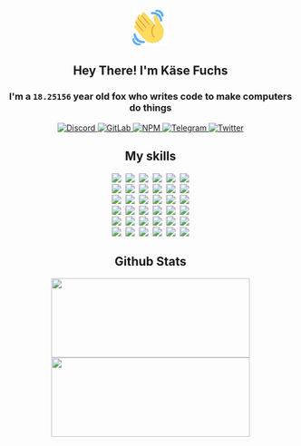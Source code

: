 <div><p align=center><img src=./resources/images/wave.gif width=64px height=64px></p><h2 align=center>Hey There! I'm Käse Fuchs</h2><h3 align=center>I'm a <code>18.25156</code> year old fox who writes code to make computers do things</h3><p align=center><a href=https://discord.com/users/507526681125322772><img alt=Discord src="https://img.shields.io/badge/Discord-5865F2?logo=discord&logoColor=white&style=flat-square#1aa4aad5013b20ad046699c5efc6f468"> </a><a href=https://gitlab.com/kasefuchs><img alt=GitLab src="https://img.shields.io/badge/GitLab-330F63?logo=gitlab&logoColor=white&style=flat-square#1aa4aad5013b20ad046699c5efc6f468"> </a><a href=https://npmjs.com/~kasefuchs><img alt=NPM src="https://img.shields.io/badge/NPM-CB3837?logo=npm&logoColor=white&style=flat-square#1aa4aad5013b20ad046699c5efc6f468"> </a><a href=https://t.me/kasefuchs><img alt=Telegram src="https://img.shields.io/badge/Telegram-2CA5E0?logo=telegram&logoColor=white&style=flat-square#1aa4aad5013b20ad046699c5efc6f468"> </a><a href=https://twitter.com/kasefuchs><img alt=Twitter src="https://img.shields.io/badge/Twitter-1DA1F2?logo=twitter&logoColor=white&style=flat-square#1aa4aad5013b20ad046699c5efc6f468"></a></p><h2 align=center>My skills</h2><p align=center><a href=https://aws.amazon.com/ ><picture><source srcset="https://skillicons.dev/icons?i=aws&theme=dark#1aa4aad5013b20ad046699c5efc6f468" media="(prefers-color-scheme: dark)"><source srcset="https://skillicons.dev/icons?i=aws&theme=light#1aa4aad5013b20ad046699c5efc6f468" media="(prefers-color-scheme: light), (prefers-color-scheme: no-preference)"><img src="https://skillicons.dev/icons?i=aws&theme=light#1aa4aad5013b20ad046699c5efc6f468"></picture></a>&nbsp;&nbsp;<a href=https://en.wikipedia.org/wiki/Bash_(Unix_shell)><picture><source srcset="https://skillicons.dev/icons?i=bash&theme=dark#1aa4aad5013b20ad046699c5efc6f468" media="(prefers-color-scheme: dark)"><source srcset="https://skillicons.dev/icons?i=bash&theme=light#1aa4aad5013b20ad046699c5efc6f468" media="(prefers-color-scheme: light), (prefers-color-scheme: no-preference)"><img src="https://skillicons.dev/icons?i=bash&theme=light#1aa4aad5013b20ad046699c5efc6f468"></picture></a>&nbsp;&nbsp;<a href=https://discord.com/developers/docs><picture><source srcset="https://skillicons.dev/icons?i=bots&theme=dark#1aa4aad5013b20ad046699c5efc6f468" media="(prefers-color-scheme: dark)"><source srcset="https://skillicons.dev/icons?i=bots&theme=light#1aa4aad5013b20ad046699c5efc6f468" media="(prefers-color-scheme: light), (prefers-color-scheme: no-preference)"><img src="https://skillicons.dev/icons?i=bots&theme=light#1aa4aad5013b20ad046699c5efc6f468"></picture></a>&nbsp;&nbsp;<a href=https://www.cloudflare.com/ ><picture><source srcset="https://skillicons.dev/icons?i=cloudflare&theme=dark#1aa4aad5013b20ad046699c5efc6f468" media="(prefers-color-scheme: dark)"><source srcset="https://skillicons.dev/icons?i=cloudflare&theme=light#1aa4aad5013b20ad046699c5efc6f468" media="(prefers-color-scheme: light), (prefers-color-scheme: no-preference)"><img src="https://skillicons.dev/icons?i=cloudflare&theme=light#1aa4aad5013b20ad046699c5efc6f468"></picture></a>&nbsp;&nbsp;<a href=https://en.wikipedia.org/wiki/CSS><picture><source srcset="https://skillicons.dev/icons?i=css&theme=dark#1aa4aad5013b20ad046699c5efc6f468" media="(prefers-color-scheme: dark)"><source srcset="https://skillicons.dev/icons?i=css&theme=light#1aa4aad5013b20ad046699c5efc6f468" media="(prefers-color-scheme: light), (prefers-color-scheme: no-preference)"><img src="https://skillicons.dev/icons?i=css&theme=light#1aa4aad5013b20ad046699c5efc6f468"></picture></a>&nbsp;&nbsp;<a href=https://www.docker.com/ ><picture><source srcset="https://skillicons.dev/icons?i=docker&theme=dark#1aa4aad5013b20ad046699c5efc6f468" media="(prefers-color-scheme: dark)"><source srcset="https://skillicons.dev/icons?i=docker&theme=light#1aa4aad5013b20ad046699c5efc6f468" media="(prefers-color-scheme: light), (prefers-color-scheme: no-preference)"><img src="https://skillicons.dev/icons?i=docker&theme=light#1aa4aad5013b20ad046699c5efc6f468"></picture></a><br><a href=https://www.electronjs.org/ ><picture><source srcset="https://skillicons.dev/icons?i=electron&theme=dark#1aa4aad5013b20ad046699c5efc6f468" media="(prefers-color-scheme: dark)"><source srcset="https://skillicons.dev/icons?i=electron&theme=light#1aa4aad5013b20ad046699c5efc6f468" media="(prefers-color-scheme: light), (prefers-color-scheme: no-preference)"><img src="https://skillicons.dev/icons?i=electron&theme=light#1aa4aad5013b20ad046699c5efc6f468"></picture></a>&nbsp;&nbsp;<a href=https://expressjs.com/ ><picture><source srcset="https://skillicons.dev/icons?i=express&theme=dark#1aa4aad5013b20ad046699c5efc6f468" media="(prefers-color-scheme: dark)"><source srcset="https://skillicons.dev/icons?i=express&theme=light#1aa4aad5013b20ad046699c5efc6f468" media="(prefers-color-scheme: light), (prefers-color-scheme: no-preference)"><img src="https://skillicons.dev/icons?i=express&theme=light#1aa4aad5013b20ad046699c5efc6f468"></picture></a>&nbsp;&nbsp;<a href=https://www.figma.com/ ><picture><source srcset="https://skillicons.dev/icons?i=figma&theme=dark#1aa4aad5013b20ad046699c5efc6f468" media="(prefers-color-scheme: dark)"><source srcset="https://skillicons.dev/icons?i=figma&theme=light#1aa4aad5013b20ad046699c5efc6f468" media="(prefers-color-scheme: light), (prefers-color-scheme: no-preference)"><img src="https://skillicons.dev/icons?i=figma&theme=light#1aa4aad5013b20ad046699c5efc6f468"></picture></a>&nbsp;&nbsp;<a href=https://firebase.google.com/ ><picture><source srcset="https://skillicons.dev/icons?i=firebase&theme=dark#1aa4aad5013b20ad046699c5efc6f468" media="(prefers-color-scheme: dark)"><source srcset="https://skillicons.dev/icons?i=firebase&theme=light#1aa4aad5013b20ad046699c5efc6f468" media="(prefers-color-scheme: light), (prefers-color-scheme: no-preference)"><img src="https://skillicons.dev/icons?i=firebase&theme=light#1aa4aad5013b20ad046699c5efc6f468"></picture></a>&nbsp;&nbsp;<a href=https://flask.palletsprojects.com/ ><picture><source srcset="https://skillicons.dev/icons?i=flask&theme=dark#1aa4aad5013b20ad046699c5efc6f468" media="(prefers-color-scheme: dark)"><source srcset="https://skillicons.dev/icons?i=flask&theme=light#1aa4aad5013b20ad046699c5efc6f468" media="(prefers-color-scheme: light), (prefers-color-scheme: no-preference)"><img src="https://skillicons.dev/icons?i=flask&theme=light#1aa4aad5013b20ad046699c5efc6f468"></picture></a>&nbsp;&nbsp;<a href=https://cloud.google.com/ ><picture><source srcset="https://skillicons.dev/icons?i=gcp&theme=dark#1aa4aad5013b20ad046699c5efc6f468" media="(prefers-color-scheme: dark)"><source srcset="https://skillicons.dev/icons?i=gcp&theme=light#1aa4aad5013b20ad046699c5efc6f468" media="(prefers-color-scheme: light), (prefers-color-scheme: no-preference)"><img src="https://skillicons.dev/icons?i=gcp&theme=light#1aa4aad5013b20ad046699c5efc6f468"></picture></a><br><a href=https://git-scm.com/ ><picture><source srcset="https://skillicons.dev/icons?i=git&theme=dark#1aa4aad5013b20ad046699c5efc6f468" media="(prefers-color-scheme: dark)"><source srcset="https://skillicons.dev/icons?i=git&theme=light#1aa4aad5013b20ad046699c5efc6f468" media="(prefers-color-scheme: light), (prefers-color-scheme: no-preference)"><img src="https://skillicons.dev/icons?i=git&theme=light#1aa4aad5013b20ad046699c5efc6f468"></picture></a>&nbsp;&nbsp;<a href=https://github.com/ ><picture><source srcset="https://skillicons.dev/icons?i=github&theme=dark#1aa4aad5013b20ad046699c5efc6f468" media="(prefers-color-scheme: dark)"><source srcset="https://skillicons.dev/icons?i=github&theme=light#1aa4aad5013b20ad046699c5efc6f468" media="(prefers-color-scheme: light), (prefers-color-scheme: no-preference)"><img src="https://skillicons.dev/icons?i=github&theme=light#1aa4aad5013b20ad046699c5efc6f468"></picture></a>&nbsp;&nbsp;<a href=https://gitlab.com/ ><picture><source srcset="https://skillicons.dev/icons?i=gitlab&theme=dark#1aa4aad5013b20ad046699c5efc6f468" media="(prefers-color-scheme: dark)"><source srcset="https://skillicons.dev/icons?i=gitlab&theme=light#1aa4aad5013b20ad046699c5efc6f468" media="(prefers-color-scheme: light), (prefers-color-scheme: no-preference)"><img src="https://skillicons.dev/icons?i=gitlab&theme=light#1aa4aad5013b20ad046699c5efc6f468"></picture></a>&nbsp;&nbsp;<a href=https://www.heroku.com/ ><picture><source srcset="https://skillicons.dev/icons?i=heroku&theme=dark#1aa4aad5013b20ad046699c5efc6f468" media="(prefers-color-scheme: dark)"><source srcset="https://skillicons.dev/icons?i=heroku&theme=light#1aa4aad5013b20ad046699c5efc6f468" media="(prefers-color-scheme: light), (prefers-color-scheme: no-preference)"><img src="https://skillicons.dev/icons?i=heroku&theme=light#1aa4aad5013b20ad046699c5efc6f468"></picture></a>&nbsp;&nbsp;<a href=https://en.wikipedia.org/wiki/HTML><picture><source srcset="https://skillicons.dev/icons?i=html&theme=dark#1aa4aad5013b20ad046699c5efc6f468" media="(prefers-color-scheme: dark)"><source srcset="https://skillicons.dev/icons?i=html&theme=light#1aa4aad5013b20ad046699c5efc6f468" media="(prefers-color-scheme: light), (prefers-color-scheme: no-preference)"><img src="https://skillicons.dev/icons?i=html&theme=light#1aa4aad5013b20ad046699c5efc6f468"></picture></a>&nbsp;&nbsp;<a href=https://en.wikipedia.org/wiki/JavaScript><picture><source srcset="https://skillicons.dev/icons?i=js&theme=dark#1aa4aad5013b20ad046699c5efc6f468" media="(prefers-color-scheme: dark)"><source srcset="https://skillicons.dev/icons?i=js&theme=light#1aa4aad5013b20ad046699c5efc6f468" media="(prefers-color-scheme: light), (prefers-color-scheme: no-preference)"><img src="https://skillicons.dev/icons?i=js&theme=light#1aa4aad5013b20ad046699c5efc6f468"></picture></a><br><a href=https://en.wikipedia.org/wiki/Linux><picture><source srcset="https://skillicons.dev/icons?i=linux&theme=dark#1aa4aad5013b20ad046699c5efc6f468" media="(prefers-color-scheme: dark)"><source srcset="https://skillicons.dev/icons?i=linux&theme=light#1aa4aad5013b20ad046699c5efc6f468" media="(prefers-color-scheme: light), (prefers-color-scheme: no-preference)"><img src="https://skillicons.dev/icons?i=linux&theme=light#1aa4aad5013b20ad046699c5efc6f468"></picture></a>&nbsp;&nbsp;<a href=https://mui.com/ ><picture><source srcset="https://skillicons.dev/icons?i=materialui&theme=dark#1aa4aad5013b20ad046699c5efc6f468" media="(prefers-color-scheme: dark)"><source srcset="https://skillicons.dev/icons?i=materialui&theme=light#1aa4aad5013b20ad046699c5efc6f468" media="(prefers-color-scheme: light), (prefers-color-scheme: no-preference)"><img src="https://skillicons.dev/icons?i=materialui&theme=light#1aa4aad5013b20ad046699c5efc6f468"></picture></a>&nbsp;&nbsp;<a href=https://en.wikipedia.org/wiki/Markdown><picture><source srcset="https://skillicons.dev/icons?i=md&theme=dark#1aa4aad5013b20ad046699c5efc6f468" media="(prefers-color-scheme: dark)"><source srcset="https://skillicons.dev/icons?i=md&theme=light#1aa4aad5013b20ad046699c5efc6f468" media="(prefers-color-scheme: light), (prefers-color-scheme: no-preference)"><img src="https://skillicons.dev/icons?i=md&theme=light#1aa4aad5013b20ad046699c5efc6f468"></picture></a>&nbsp;&nbsp;<a href=https://www.mongodb.com/ ><picture><source srcset="https://skillicons.dev/icons?i=mongodb&theme=dark#1aa4aad5013b20ad046699c5efc6f468" media="(prefers-color-scheme: dark)"><source srcset="https://skillicons.dev/icons?i=mongodb&theme=light#1aa4aad5013b20ad046699c5efc6f468" media="(prefers-color-scheme: light), (prefers-color-scheme: no-preference)"><img src="https://skillicons.dev/icons?i=mongodb&theme=light#1aa4aad5013b20ad046699c5efc6f468"></picture></a>&nbsp;&nbsp;<a href=https://www.mysql.com/ ><picture><source srcset="https://skillicons.dev/icons?i=mysql&theme=dark#1aa4aad5013b20ad046699c5efc6f468" media="(prefers-color-scheme: dark)"><source srcset="https://skillicons.dev/icons?i=mysql&theme=light#1aa4aad5013b20ad046699c5efc6f468" media="(prefers-color-scheme: light), (prefers-color-scheme: no-preference)"><img src="https://skillicons.dev/icons?i=mysql&theme=light#1aa4aad5013b20ad046699c5efc6f468"></picture></a>&nbsp;&nbsp;<a href=https://nextjs.org/ ><picture><source srcset="https://skillicons.dev/icons?i=nextjs&theme=dark#1aa4aad5013b20ad046699c5efc6f468" media="(prefers-color-scheme: dark)"><source srcset="https://skillicons.dev/icons?i=nextjs&theme=light#1aa4aad5013b20ad046699c5efc6f468" media="(prefers-color-scheme: light), (prefers-color-scheme: no-preference)"><img src="https://skillicons.dev/icons?i=nextjs&theme=light#1aa4aad5013b20ad046699c5efc6f468"></picture></a><br><a href=https://nodejs.org/en/ ><picture><source srcset="https://skillicons.dev/icons?i=nodejs&theme=dark#1aa4aad5013b20ad046699c5efc6f468" media="(prefers-color-scheme: dark)"><source srcset="https://skillicons.dev/icons?i=nodejs&theme=light#1aa4aad5013b20ad046699c5efc6f468" media="(prefers-color-scheme: light), (prefers-color-scheme: no-preference)"><img src="https://skillicons.dev/icons?i=nodejs&theme=light#1aa4aad5013b20ad046699c5efc6f468"></picture></a>&nbsp;&nbsp;<a href=https://www.postgresql.org/ ><picture><source srcset="https://skillicons.dev/icons?i=postgres&theme=dark#1aa4aad5013b20ad046699c5efc6f468" media="(prefers-color-scheme: dark)"><source srcset="https://skillicons.dev/icons?i=postgres&theme=light#1aa4aad5013b20ad046699c5efc6f468" media="(prefers-color-scheme: light), (prefers-color-scheme: no-preference)"><img src="https://skillicons.dev/icons?i=postgres&theme=light#1aa4aad5013b20ad046699c5efc6f468"></picture></a>&nbsp;&nbsp;<a href=https://learn.microsoft.com/en-us/powershell/ ><picture><source srcset="https://skillicons.dev/icons?i=powershell&theme=dark#1aa4aad5013b20ad046699c5efc6f468" media="(prefers-color-scheme: dark)"><source srcset="https://skillicons.dev/icons?i=powershell&theme=light#1aa4aad5013b20ad046699c5efc6f468" media="(prefers-color-scheme: light), (prefers-color-scheme: no-preference)"><img src="https://skillicons.dev/icons?i=powershell&theme=light#1aa4aad5013b20ad046699c5efc6f468"></picture></a>&nbsp;&nbsp;<a href=https://www.python.org/ ><picture><source srcset="https://skillicons.dev/icons?i=py&theme=dark#1aa4aad5013b20ad046699c5efc6f468" media="(prefers-color-scheme: dark)"><source srcset="https://skillicons.dev/icons?i=py&theme=light#1aa4aad5013b20ad046699c5efc6f468" media="(prefers-color-scheme: light), (prefers-color-scheme: no-preference)"><img src="https://skillicons.dev/icons?i=py&theme=light#1aa4aad5013b20ad046699c5efc6f468"></picture></a>&nbsp;&nbsp;<a href=https://www.raspberrypi.org/ ><picture><source srcset="https://skillicons.dev/icons?i=raspberrypi&theme=dark#1aa4aad5013b20ad046699c5efc6f468" media="(prefers-color-scheme: dark)"><source srcset="https://skillicons.dev/icons?i=raspberrypi&theme=light#1aa4aad5013b20ad046699c5efc6f468" media="(prefers-color-scheme: light), (prefers-color-scheme: no-preference)"><img src="https://skillicons.dev/icons?i=raspberrypi&theme=light#1aa4aad5013b20ad046699c5efc6f468"></picture></a>&nbsp;&nbsp;<a href=https://reactjs.org/ ><picture><source srcset="https://skillicons.dev/icons?i=react&theme=dark#1aa4aad5013b20ad046699c5efc6f468" media="(prefers-color-scheme: dark)"><source srcset="https://skillicons.dev/icons?i=react&theme=light#1aa4aad5013b20ad046699c5efc6f468" media="(prefers-color-scheme: light), (prefers-color-scheme: no-preference)"><img src="https://skillicons.dev/icons?i=react&theme=light#1aa4aad5013b20ad046699c5efc6f468"></picture></a><br><a href=https://redux.js.org/ ><picture><source srcset="https://skillicons.dev/icons?i=redux&theme=dark#1aa4aad5013b20ad046699c5efc6f468" media="(prefers-color-scheme: dark)"><source srcset="https://skillicons.dev/icons?i=redux&theme=light#1aa4aad5013b20ad046699c5efc6f468" media="(prefers-color-scheme: light), (prefers-color-scheme: no-preference)"><img src="https://skillicons.dev/icons?i=redux&theme=light#1aa4aad5013b20ad046699c5efc6f468"></picture></a>&nbsp;&nbsp;<a href=https://en.wikipedia.org/wiki/Regular_expression><picture><source srcset="https://skillicons.dev/icons?i=regex&theme=dark#1aa4aad5013b20ad046699c5efc6f468" media="(prefers-color-scheme: dark)"><source srcset="https://skillicons.dev/icons?i=regex&theme=light#1aa4aad5013b20ad046699c5efc6f468" media="(prefers-color-scheme: light), (prefers-color-scheme: no-preference)"><img src="https://skillicons.dev/icons?i=regex&theme=light#1aa4aad5013b20ad046699c5efc6f468"></picture></a>&nbsp;&nbsp;<a href=https://en.wikipedia.org/wiki/Sass_(stylesheet_language)><picture><source srcset="https://skillicons.dev/icons?i=sass&theme=dark#1aa4aad5013b20ad046699c5efc6f468" media="(prefers-color-scheme: dark)"><source srcset="https://skillicons.dev/icons?i=sass&theme=light#1aa4aad5013b20ad046699c5efc6f468" media="(prefers-color-scheme: light), (prefers-color-scheme: no-preference)"><img src="https://skillicons.dev/icons?i=sass&theme=light#1aa4aad5013b20ad046699c5efc6f468"></picture></a>&nbsp;&nbsp;<a href=https://www.typescriptlang.org/ ><picture><source srcset="https://skillicons.dev/icons?i=ts&theme=dark#1aa4aad5013b20ad046699c5efc6f468" media="(prefers-color-scheme: dark)"><source srcset="https://skillicons.dev/icons?i=ts&theme=light#1aa4aad5013b20ad046699c5efc6f468" media="(prefers-color-scheme: light), (prefers-color-scheme: no-preference)"><img src="https://skillicons.dev/icons?i=ts&theme=light#1aa4aad5013b20ad046699c5efc6f468"></picture></a>&nbsp;&nbsp;<a href=https://unity.com/ ><picture><source srcset="https://skillicons.dev/icons?i=unity&theme=dark#1aa4aad5013b20ad046699c5efc6f468" media="(prefers-color-scheme: dark)"><source srcset="https://skillicons.dev/icons?i=unity&theme=light#1aa4aad5013b20ad046699c5efc6f468" media="(prefers-color-scheme: light), (prefers-color-scheme: no-preference)"><img src="https://skillicons.dev/icons?i=unity&theme=light#1aa4aad5013b20ad046699c5efc6f468"></picture></a>&nbsp;&nbsp;<a href=https://workers.cloudflare.com/ ><picture><source srcset="https://skillicons.dev/icons?i=workers&theme=dark#1aa4aad5013b20ad046699c5efc6f468" media="(prefers-color-scheme: dark)"><source srcset="https://skillicons.dev/icons?i=workers&theme=light#1aa4aad5013b20ad046699c5efc6f468" media="(prefers-color-scheme: light), (prefers-color-scheme: no-preference)"><img src="https://skillicons.dev/icons?i=workers&theme=light#1aa4aad5013b20ad046699c5efc6f468"></picture></a><br></p><h2 align=center>Github Stats</h2><p align=center><picture><source srcset="https://github-readme-stats-kasefuchs.vercel.app/api/?count_private=true&hide_border=true&hide_rank=true&line_height=20&hide_title=true&username=Kasefuchs&theme=dark#1aa4aad5013b20ad046699c5efc6f468" media="(prefers-color-scheme: dark)"><source srcset="https://github-readme-stats-kasefuchs.vercel.app/api/?count_private=true&hide_border=true&hide_rank=true&line_height=20&hide_title=true&username=Kasefuchs&theme=light#1aa4aad5013b20ad046699c5efc6f468" media="(prefers-color-scheme: light), (prefers-color-scheme: no-preference)"><img align=middle width=350 height=140 src="https://github-readme-stats-kasefuchs.vercel.app/api/?count_private=true&hide_border=true&hide_rank=true&line_height=20&hide_title=true&username=Kasefuchs&theme=light#1aa4aad5013b20ad046699c5efc6f468"></picture><picture><source srcset="https://github-readme-stats-kasefuchs.vercel.app/api/top-langs/?count_private=true&hide_border=true&layout=compact&username=Kasefuchs&theme=dark#1aa4aad5013b20ad046699c5efc6f468" media="(prefers-color-scheme: dark)"><source srcset="https://github-readme-stats-kasefuchs.vercel.app/api/top-langs/?count_private=true&hide_border=true&layout=compact&username=Kasefuchs&theme=light#1aa4aad5013b20ad046699c5efc6f468" media="(prefers-color-scheme: light), (prefers-color-scheme: no-preference)"><img align=middle width=350 height=140 src="https://github-readme-stats-kasefuchs.vercel.app/api/top-langs/?count_private=true&hide_border=true&layout=compact&username=Kasefuchs&theme=light#1aa4aad5013b20ad046699c5efc6f468"></picture></p><img src="https://hit.yhype.me/github/profile?user_id=64592097#1aa4aad5013b20ad046699c5efc6f468" alt=""></div>
